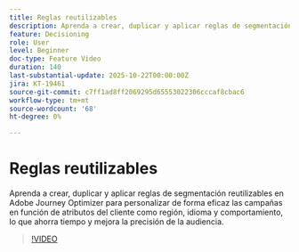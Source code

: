 ```yaml
---
title: Reglas reutilizables
description: Aprenda a crear, duplicar y aplicar reglas de segmentación reutilizables en Adobe Journey Optimizer para personalizar de forma eficaz las campañas en función de atributos del cliente como región, idioma y comportamiento, lo que ahorra tiempo y mejora la precisión de la audiencia.
feature: Decisioning
role: User
level: Beginner
doc-type: Feature Video
duration: 140
last-substantial-update: 2025-10-22T00:00:00Z
jira: KT-19461
source-git-commit: c7ff1ad8ff2069295d65553022306cccaf8cbac6
workflow-type: tm+mt
source-wordcount: '68'
ht-degree: 0%

---
```



# Reglas reutilizables

Aprenda a crear, duplicar y aplicar reglas de segmentación reutilizables en Adobe Journey Optimizer para personalizar de forma eficaz las campañas en función de atributos del cliente como región, idioma y comportamiento, lo que ahorra tiempo y mejora la precisión de la audiencia.

>[!VIDEO](https://video.tv.adobe.com/v/3476130/?captions=spa&learn=on&enablevpops)
